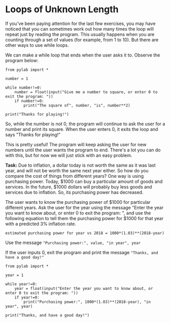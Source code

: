 # Loops of Unknown Length

If you've been paying attention for the last few exercises, you may have noticed that you can sometimes work out how many times the loop will repeat just by reading the program. This usually happens when you are counting through a set of values (for example, from 1 to 10). But there are other ways to use while loops.

We can make a while loop that ends when the user asks it to. Observe the program below:


```
from pylab import *

number = 1

while number!=0:
    number = float(input("Give me a number to square, or enter 0 to exit the program: "))
    if number!=0:
        print("The square of", number, "is", number**2)

print("Thanks for playing!")

```

So, while the number is not 0, the program will continue to ask the user for a number and print its square. When the user enters 0, it  exits the loop and says "Thanks for playing!" 

This is pretty useful! The program will keep asking the user for new numbers until the user wants the program to end. There's a lot you can do with this, but for now we will just stick with an easy problem.




**Task:** Due to inflation, a dollar today is not worth the same as it was last year, and will not be worth the same next year either. So how do you compare the cost of things from different years? One way is using purchasing power. Today, $1000 can buy a particular amount of goods and services. In the future, $1000 dollars will probably buy less goods and services due to inflation. So, its purchasing power has decreased.

The user wants to know the purchasing power of $1000 for particular different years. Ask the user for the year using the message "Enter the year you want to know about, or enter 0 to exit the program: ", and use the following equation to tell them the purchasing power for $1000 for that year with a predicted 3% inflation rate. 

`estimated purchasing power for year vs 2018 = 1000*(1.03)**(2018-year)`

Use the message `"Purchasing power:", value, "in year", year`

If the user inputs 0, exit the program and print the message `"Thanks, and have a good day!"`

```
from pylab import *

year = 1

while year!=0:
    year = float(input("Enter the year you want to know about, or enter 0 to exit the program: "))
    if year!=0:
        print("Purchasing power:", 1000*(1.03)**(2018-year), "in year", year)

print("Thanks, and have a good day!")

```


